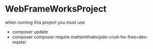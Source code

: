 # WebFrameWorksProject

when running this project you must use

- composer update
- composer composer require mattsmithdev/pdo-crud-for-free=dev-master